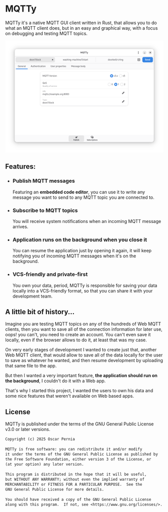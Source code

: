 # MQTTy

MQTTy it's a native MQTT GUI client written in Rust, that allows you to do what an MQTT client does, but in an easy and graphical way, with a focus on debugging and testing MQTT topics.

![Publish view](/data/screenshots/publish_view.png)

## Features:

- ### Publish MQTT messages

  Featuring an **embedded code editor**, you can use it to write any message you want to send to any MQTT topic you are connected to.

- ### Subscribe to MQTT topics

  You will receive system notifications when an incoming MQTT message arrives.

- ### Application runs on the background when you close it

  You can resume the application just by opening it again, it will keep notifying you of incoming MQTT messages when it's on the background.

- ### VCS-friendly and private-first

  You own your data, period, MQTTy is responsible for saving your data locally into a VCS-friendly format, so that you can share it with your development team.

## A little bit of history...

Imagine you are testing MQTT topics on any of the hundreds of Web MQTT clients, then you want to save all of the connection information for later use, oops! you can't, you need to create an account. You can't even save it locally, even if the browser allows to do it, at least that was my case.

On very early stages of development I wanted to create just that, another Web MQTT client, that would allow to save all of the data locally for the user to save as whatever he wanted, and then resume development by uploading that same file to the app.

But then I wanted a very important feature, **the application should run on the background**, I couldn't do it with a Web app.

That's why I started this project, I wanted the users to own his data and some nice features that weren't available on Web based apps.

## License

MQTTy is published under the terms of the GNU General Public License v3.0 or later versions.

    Copyright (c) 2025 Oscar Pernia

    MQTTy is free software: you can redistribute it and/or modify
    it under the terms of the GNU General Public License as published by
    the Free Software Foundation, either version 3 of the License, or
    (at your option) any later version.

    This program is distributed in the hope that it will be useful,
    but WITHOUT ANY WARRANTY; without even the implied warranty of
    MERCHANTABILITY or FITNESS FOR A PARTICULAR PURPOSE.  See the
    GNU General Public License for more details.

    You should have received a copy of the GNU General Public License
    along with this program.  If not, see <https://www.gnu.org/licenses/>.
